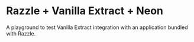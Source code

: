 # Razzle + Vanilla Extract + Neon

A playground to test Vanilla Extract integration with an application bundled with Razzle.
